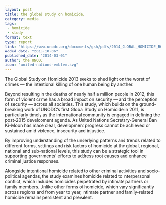```yaml
---
layout: post
title: the global study on homicide.
category: media
tags: 
 - homicide
 - study
format: text
type: report
link: "https://www.unodc.org/documents/gsh/pdfs/2014_GLOBAL_HOMICIDE_BOOK_web.pdf"
added_date: "2015-10-06"
published_date: "2014-03-01"
author: the UNODC
icon: "united-nations-emblem.svg"
---
```


The Global Study on Homicide 2013 seeks to shed  light on the worst of crimes — the intentional killing of one human being by another.  

Beyond resulting in the deaths of nearly half a million people in 2012, this form of violent crime has a broad impact on security — and the perception of security — across all societies. This study, which builds on the ground-breaking work of UNODC’s first Global Study on Homicide in 2011, is particularly timely as the international community is engaged in defining the post-2015 development agenda. As United Nations Secretary-General Ban Ki-Moon has made clear, development progress cannot be achieved or sustained amid violence, insecurity and injustice.  

By improving understanding of the underlying patterns and trends related to different forms, settings and risk factors of homicide at the global, regional, national and sub-national levels, this study can be a strategic tool in supporting governments’ efforts to address root causes and enhance criminal justice responses. 

Alongside intentional homicide related to other criminal activities and socio-political agendas, the study examines homicide related to interpersonal conflict, which includes homicides perpetrated by intimate partners or family members. Unlike other forms of homicide, which vary significantly across regions and from year to year, intimate partner and family-related homicide remains persistent and prevalent.  

